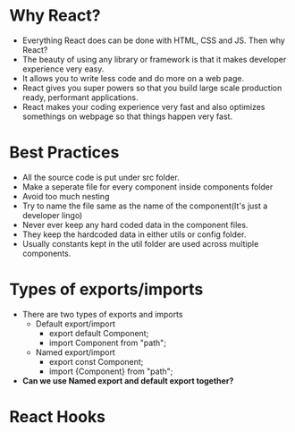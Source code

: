 # Why React?
- Everything React does can be done with HTML, CSS and JS. Then why React?
- The beauty of using any library or framework is that it makes developer experience very easy.
- It allows you to write less code and do more on a web page.
- React gives you super powers so that you build large scale production ready, performant applications.
- React makes your coding experience very fast and also optimizes somethings on webpage so that things happen very fast.

# Best Practices
- All the source code is put under src folder.
- Make a seperate file for every component inside components folder
- Avoid too much nesting
- Try to name the file same as the name of the component(It's just a developer lingo)
- Never ever keep any hard coded data in the component files.
- They keep the hardcoded data in either utils or config folder.
- Usually constants kept in the util folder are used across multiple components.

# Types of exports/imports
- There are two types of exports and imports
  - Default export/import
    - export default Component;
    - import Component from "path";
  - Named export/import
    - export const Component;
    - import {Component} from "path";  
- **Can we use Named export and default export together?**
# React Hooks

